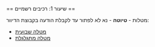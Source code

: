 == שיעור 1: רכיבים רשמיים ==

מטלות - **טיוטה** - נא לא לפתור עד לקבלת הודעה בקבוצת הדיוור:

* [מטלה שבועית](homework.pdf)
* [מטלה מתגלגלת](yourgame.pdf)

